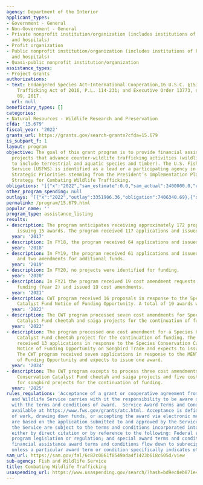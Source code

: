 ```yaml
---
agency: Department of the Interior
applicant_types:
- Government - General
- Non-Government - General
- Private nonprofit institution/organization (includes institutions of higher education
  and hospitals)
- Profit organization
- Public nonprofit institution/organization (includes institutions of higher education
  and hospitals)
- Quasi-public nonprofit institution/organization
assistance_types:
- Project Grants
authorizations:
- text: Endangered Species Act—International Cooperation,16 U.S.C. §1537; E.N.D. Wildlife
    Trafficking Act of 2016, P.L. 114-231; and Executive Order 13773, signed February
    09, 2017.
  url: null
beneficiary_types: []
categories:
- Natural Resources - Wildlife Research and Preservation
cfda: '15.679'
fiscal_year: '2022'
grants_url: https://grants.gov/search-grants?cfda=15.679
is_subpart_f: 1
layout: program
objective: The goal of this grant program is to provide financial assistance to innovative
  projects that advance counter-wildlife trafficking activities (wildlife defined
  to include terrestrial and aquatic species and timber). The U.S. Fish & Wildlife
  Service (USFWS) is identified as a lead or a participating agency in all of the
  Strategic Priorities stemming from the President’s Implementation Plan of the National
  Strategy for Combating Wildlife Trafficking.
obligations: '[{"x":"2022","sam_estimate":0.0,"sam_actual":2400000.0,"usa_spending_actual":5360230.49},{"x":"2023","sam_estimate":0.0,"sam_actual":1981946.0,"usa_spending_actual":1961130.32},{"x":"2024","sam_estimate":2000000.0,"sam_actual":0.0,"usa_spending_actual":2987680.01}]'
other_program_spending: null
outlays: '[{"x":"2022","outlay":3351906.36,"obligation":7406340.69},{"x":"2023","outlay":0.0,"obligation":0.0},{"x":"2024","outlay":80000.0,"obligation":2970579.49}]'
permalink: /program/15.679.html
popular_name: ''
program_type: assistance_listing
results:
- description: The program anticipates receiving approximately 172 proposals, and
    issuing 15 awards. The program received 117 applications and issued 35 awards.
  year: '2017'
- description: In FY18, the program received 64 applications and issued 14 awards.
  year: '2018'
- description: In FY19, the program received 61 applications and issued 30 awards
    and two amendments for additional funds.
  year: '2019'
- description: In FY20, no projects were identified for funding.
  year: '2020'
- description: In FY21 the program received 19 cost amendment requests for continuation
    funding (Year 2) and issued 19 cost amendments.
  year: '2021'
- description: CWT program received 16 proposals in response to the Species Conservation
    Catalyst Fund Notice of Funding Opportunity. A total of 10 awards were funded.
  year: '2022'
- description: The CWT program processed seven cost amendments for Species Conservation
    Catalyst Fund cheetah and saiga projects for the continuation of funding.
  year: '2023'
- description: The program processed one cost amendment for a Species Conservation
    Catalyst Fund cheetah project for the continuation of funding. The CWT program
    received 13 applications in response to the Species Conservation Catalyst Fund
    Notice of Funding Opportunity on Songbird Trade and expects to issue seven awards.
    The CWT program received seven applications in response to the MENTOR-HAWLT Notice
    of Funding Opportunity and expects to issue one award.
  year: '2024'
- description: The CWT program excepts to process three cost amendments for Species
    Conservation Catalyst Fund cheetah and saiga projects and five cost amendments
    for songbird projects for the continuation of funding.
  year: '2025'
rules_regulations: 'Acceptance of a grant or cooperative agreement from the U.S. Fish
  and Wildlife Service carries with it the responsibility to be aware of and comply
  with the terms and conditions of award.  Service Award Terms and Conditions are
  available at https://www.fws.gov/grants/atc.html. Acceptance is defined as the start
  of work, drawing down funds, or accepting the award via electronic means. Awards
  are based on the application submitted to and approved by the Service. Awards from
  the Service are subject to the terms and conditions incorporated into the award
  either by direct citation or by reference to the following: Federal regulations;
  program legislation or regulation; and special award terms and conditions. The Service
  financial assistance award terms and conditions flow down to subrecipients and contractors,
  unless a particular award term or condition specifically indicates otherwise.'
sam_url: https://sam.gov/fal/6c82c0861f8549ada4f1423b618c605d/view
sub-agency: Fish and Wildlife Service
title: Combating Wildlife Trafficking
usaspending_url: https://www.usaspending.gov/search/?hash=bd9ec8eb871e480c600d9a82197f8b10
---
```


